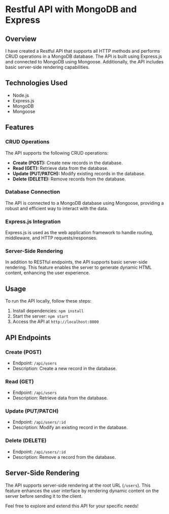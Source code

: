 # Restful API with MongoDB and Express

## Overview

I have created a Restful API that supports all HTTP methods and performs CRUD operations in a MongoDB database. The API is built using Express.js and connected to MongoDB using Mongoose. Additionally, the API includes basic server-side rendering capabilities.

## Technologies Used

- Node.js
- Express.js
- MongoDB
- Mongoose

## Features

### CRUD Operations

The API supports the following CRUD operations:

- **Create (POST):** Create new records in the database.
- **Read (GET):** Retrieve data from the database.
- **Update (PUT/PATCH):** Modify existing records in the database.
- **Delete (DELETE):** Remove records from the database.

### Database Connection

The API is connected to a MongoDB database using Mongoose, providing a robust and efficient way to interact with the data.

### Express.js Integration

Express.js is used as the web application framework to handle routing, middleware, and HTTP requests/responses.

### Server-Side Rendering

In addition to RESTful endpoints, the API supports basic server-side rendering. This feature enables the server to generate dynamic HTML content, enhancing the user experience.

## Usage

To run the API locally, follow these steps:

1. Install dependencies: `npm install`
2. Start the server: `npm start`
3. Access the API at `http://localhost:8000`

## API Endpoints

### Create (POST)

- Endpoint: `/api/users`
- Description: Create a new record in the database.

### Read (GET)

- Endpoint: `/api/users`
- Description: Retrieve data from the database.

### Update (PUT/PATCH)

- Endpoint: `/api/users/:id`
- Description: Modify an existing record in the database.

### Delete (DELETE)

- Endpoint: `/api/users/:id`
- Description: Remove a record from the database.

## Server-Side Rendering

The API supports server-side rendering at the root URL (`/users`). This feature enhances the user interface by rendering dynamic content on the server before sending it to the client.

Feel free to explore and extend this API for your specific needs!

